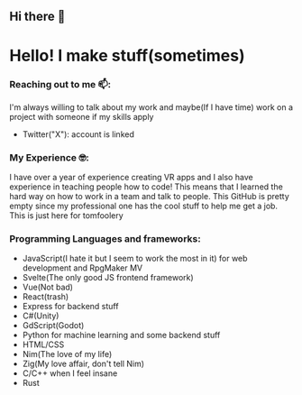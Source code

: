 ## Hi there 👋

# Hello! I make stuff(sometimes)

### Reaching out to me 📫:
I'm always willing to talk about my work and maybe(If I have time) work on a project with someone if my skills apply
- Twitter("X"): account is linked

### My Experience 🤓:
I have over a year of experience creating VR apps and I also have experience in teaching people how to code! This means that I learned the hard way on how to work in a team and talk to people. This GitHub is pretty empty since my professional one has the cool stuff to help me get a job. This is just here for tomfoolery

### Programming Languages and frameworks:
- JavaScript(I hate it but I seem to work the most in it) for web development and RpgMaker MV
 - Svelte(The only good JS frontend framework)
 - Vue(Not bad)
 - React(trash)
 - Express for backend stuff
- C#(Unity)
- GdScript(Godot)
- Python for machine learning and some backend stuff
- HTML/CSS
- Nim(The love of my life)
- Zig(My love affair, don't tell Nim)
- C/C++ when I feel insane
- Rust
